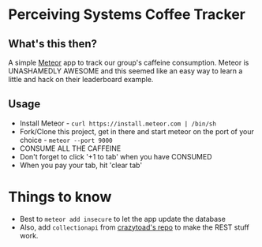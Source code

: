 # Perceiving Systems Coffee Tracker

## What's this then?
A simple [Meteor](http://www.meteor.com) app to track our group's caffeine consumption. Meteor is UNASHAMEDLY AWESOME and this seemed like an easy way to learn a little and hack on their leaderboard example.

## Usage

* Install Meteor - `curl https://install.meteor.com | /bin/sh`
* Fork/Clone this project, get in there and start meteor on the port of your choice - `meteor --port 9000`
* CONSUME ALL THE CAFFEINE
* Don't forget to click '+1 to tab' when you have CONSUMED
* When you pay your tab, hit 'clear tab'

# Things to know

* Best to `meteor add insecure` to let the app update the database
* Also, add `collectionapi` from [crazytoad's repo](https://github.com/crazytoad/meteor-collectionapi) to make the REST stuff work.
